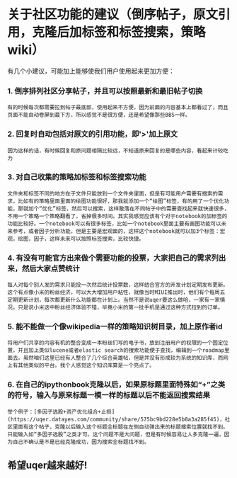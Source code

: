 # 关于社区功能的建议（倒序帖子，原文引用，克隆后加标签和标签搜索，策略wiki）

有几个小建议，可能加上能够使我们用户使用起来更加方便：

### 1. 倒序排列社区分享帖子，并且可以按照最新和最旧帖子切换
	有的时候每次都需要拉到帖子最底部，使用起来不方便，因为前面的内容基本上都看过了，而且页面不能自动卷屏到最下方，所以感觉不是很方便，还是希望像那些BBS一样。
### 2. 回复时自动包括对原文的引用功能，即'&gt;'加上原文
	因为这样的话，有时候回复和原问题相隔比较远，不知道原来回复的是哪些内容，看起来计较吃力
### 3. 对自己收集的策略加标签和标签搜索功能
	文件夹和标签不同的地方在于文件只能放到一个文件夹里面，但是有可能用户需要有搜索的需求，比如有的策略里面里面的绘图功能很好，那我就添加一个“绘图”标签，有的用了一个优化功能，那就加个“优化”标签，然后可以搜索，这样散落在不同帖子中的需要查找起来就快速很多，不用一个策略一个策略翻看了，省掉很多时间。其实我感觉应该有个对于notebook的加标签的功能比较好。一个notebook可以有很多标签，比如一个notebook里面主要有画图功能可以未来参考，或者因子分析功能，但是主要是宏观面的，这样这个notebook就可以加3个标签：宏观，绘图，因子，这样未来可以按照标签搜索，比较快捷。
### 4. 有没有可能官方出来做个需要功能的投票，大家把自己的需求列出来，然后大家点赞统计
	每人对每个别人发的需求只能投一次然后统计投票数，这样结合官方的开发计划定期发布更新。这个有点像小米的粉丝经济，可以大大增加用户粘性，就像当时MIUI推出时，他们有个每周五定期更新计划，每次都更新什么功能都在计划上。当然不是说uqer要这么做哈，一家有一家情况。只是说小米这中粉丝经济体验不错，毕竟小米的第一批手机是通过这种方式拉到的订单。
### 5. 能不能做一个像wikipedia一样的策略知识树目录，加上原作者id
	将用户们共享的内容有机的整合变成一本粉丝们写的电子书，放到注册用户的权限的一个固定位置，并且加上类似lucene或者elastic search的搜索功能便于查找，编辑到一个roadmap里面去。虽然咱们这里已经有人整合了几个综合英雄帖，但是并没有形成较为系统的知识库，而网上有其他类似的平台。我个人感觉这个知识库算是一个亮点了。
### 6. 在自己的ipythonbook克隆以后，如果原标题里面特殊如“+”之类的符号，输入与原来标题一模一样的标题以后不能返回搜索结果
	举个例子：[多因子选股+资产优化组合+止损](https://uqer.datayes.com/community/share/575bc9bd228e5b8a3a285f45)，社区里面有这个帖子，克隆以后输入这个标题全标题在左侧自动弹出来的标题搜索位置就找不到。只能输入如“多因子选股”之类才可。这个问题不是大问题，但是有时候容易让人多克隆一遍，因为自己不确认是不是已经克隆成功，因为搜索全标题找不到。
## 希望uqer越来越好!